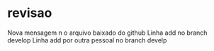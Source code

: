 # revisao
Nova mensagem n o arquivo baixado do github
Linha add no branch develop
Linha add por outra pessoal no branch develp

